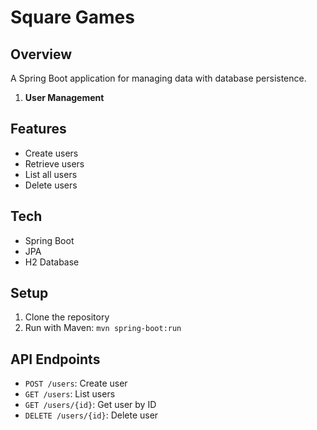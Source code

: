 # Square Games 

## Overview
A Spring Boot application for managing data with database persistence.

1. **User Management**

## Features
- Create users
- Retrieve users
- List all users
- Delete users

## Tech
- Spring Boot
- JPA
- H2 Database

## Setup
1. Clone the repository
2. Run with Maven: `mvn spring-boot:run`

## API Endpoints
- `POST /users`: Create user
- `GET /users`: List users
- `GET /users/{id}`: Get user by ID
- `DELETE /users/{id}`: Delete user

